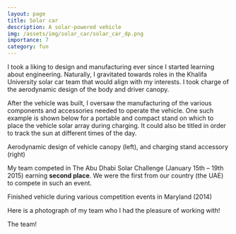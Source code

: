 ```yaml
---
layout: page
title: Solar car
description: A solar-powered vehicle
img: /assets/img/solar_car/solar_car_dp.png
importance: 7
category: fun
---
```


I took a liking to design and manufacturing ever since I started learning about engineering. Naturally, I gravitated towards roles in the Khalifa University solar car team that would align with my interests. I took charge of the aerodynamic design of the body and driver canopy. 

After the vehicle was built, I oversaw the manufacturing of the various components and accessories needed to operate the vehicle. One such example is shown below for a portable and compact stand on which to place the vehicle solar array during charging. It could also be titled in order to track the sun at different times of the day.

<div class="row">
    <div class="col-sm mt-3 mt-md-0 equal-height-short">
        <img class="img-fluid rounded z-depth-1" src="{{ '/assets/img/solar_car/aerodynamics.png' | relative_url }}" alt="" title="example image"/>
    </div>
    <div class="col-sm mt-3 mt-md-0 equal-height-short">
        <img class="img-fluid rounded z-depth-1" src="{{ '/assets/img/solar_car/Solar_stand.png' | relative_url }}" alt="" title="example image"/>
    </div>
    <div class="col-sm mt-3 mt-md-0 equal-height-short">
        <img class="img-fluid rounded z-depth-1" src="{{ '/assets/img/solar_car/charging.jpg' | relative_url }}" alt="" title="example image"/>
    </div>
</div>
<div class="caption">
    Aerodynamic design of vehicle canopy (left), and charging stand accessory (right)
</div>

My team competed in The Abu Dhabi Solar Challenge (January 15th – 19th 2015) earning **second place**. We were the first from our country (the UAE) to compete in such an event.

<div class="row">
    <div class="col-sm mt-6 mt-md-0 equal-height-medium">
        <img class="img-fluid rounded z-depth-1" src="{{ '/assets/img/solar_car/dessert.jpg' | relative_url }}" alt="" title="example image"/>
    </div>
    <div class="col-sm mt-6 mt-md-0 equal-height-medium">
        <img class="img-fluid rounded z-depth-1" src="{{ '/assets/img/solar_car/yas.jpg' | relative_url }}" alt="" title="example image"/>
    </div>
</div>
<div class="caption">
    Finished vehicle during various competition events in Maryland (2014)
</div>

Here is a photograph of my team who I had the pleasure of working with!

<div class="row">
    <div class="col-sm mt-3 mt-md-0">
        <img class="img-fluid rounded z-depth-1" src="{{ '/assets/img/solar_car/Solar team.jpg' | relative_url }}" alt="" title="example image"/>
    </div>
</div>
<div class="caption">
    The team!
</div>
